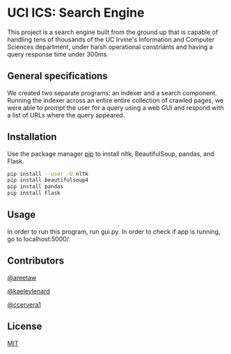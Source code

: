 # UCI ICS: Search Engine

This project is a search engine built from the ground up that is capable of handling tens of thousands of the UC Irvine's Information and Computer Sciences department, under harsh operational constriants and having a query response time under 300ms.

## General specifications

We created two separate programs: an indexer and a search component. Running the indexer across an entire entire collection of crawled pages, we were able to prompt the user for a query using a web GUI and respond with a list of URLs where the query appeared.

## Installation

Use the package manager [pip](https://pip.pypa.io/en/stable/) to install nltk, BeautifulSoup, pandas, and Flask.

```bash
pip install --user -U nltk
pip install beautifulsoup4
pip install pandas
pip install Flask
```

## Usage

In order to run this program, run gui.py. In order to check if app is running, go to localhost:5000/.

## Contributors

[@areetaw](https://github.com/areetaw)

[@kaeleylenard](https://github.com/kaeleylenard)

[@ccervera1](https://github.com/ccervera1)

## License
[MIT](https://choosealicense.com/licenses/mit/)
